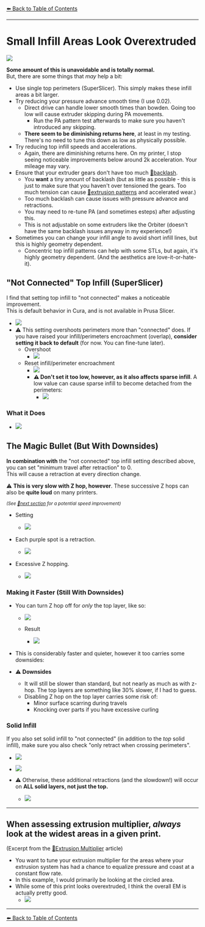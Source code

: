 [:arrow_left: Back to Table of Contents](/README.md)

---
# Small Infill Areas Look Overextruded

![](/images/troubleshooting/small_infill_overextruded/example1.png) 

**Some amount of this is unavoidable and is totally normal.**\
But, there are some things that *may* help a bit:
- Use single top perimeters (SuperSlicer). This simply makes these infill areas a bit larger.
- Try reducing your pressure advance smooth time (I use 0.02).
    - Direct drive can handle lower smooth times than bowden. Going too low will cause extruder skipping during PA movements.
        - Run the PA pattern test afterwards to make sure you haven't introduced any skipping.
    - **There seem to be diminishing returns here**, at least in my testing. There's no need to tune this down as low as physically possible.
- Try reducing top infill speeds and accelerations.
    - Again, there are diminishing returns here. On my printer, I stop seeing noticeable improvements below around 2k acceleration. Your mileage may vary.
- Ensure that your extruder gears don't have too much [:page_facing_up:backlash](https://gfycat.com/mealycautiouscoqui). 
    - You **want** a tiny amount of backlash (but as little as possible - this is just to make sure that you haven't over tensioned the gears. Too much tension can cause [:page_facing_up:extrusion patterns](/articles/troubleshooting/extrusion_patterns.md) and accelerated wear.) 
    - Too much backlash can cause issues with pressure advance and retractions.
    - You may need to re-tune PA (and sometimes esteps) after adjusting this.
    - This is not adjustable on some extruders like the Orbiter (doesn't have the same backlash issues anyway in my experience!)
- Sometimes you can change your infill angle to avoid short infill lines, but this is highly geometry dependent.
    - Concentric top infill patterns can help with some STLs, but again, it's highly geometry dependent. (And the aesthetics are love-it-or-hate-it).

## "Not Connected" Top Infill (SuperSlicer)
I find that setting top infill to "not connected"  makes a noticeable improvement.\
This is default behavior in Cura, and is not available in Prusa Slicer.

- ![](/images/troubleshooting/small_infill_overextruded/not_connected_setting.png)
- :warning: This setting overshoots perimeters more than "connected" does. If you have raised your infill/perimeters encroachment (overlap), **consider setting it back to default** (for now. You can fine-tune later).
    - Overshoot
        - ![](/images/troubleshooting/small_infill_overextruded/overshoot.png)
    - Reset infill/perimeter encroachment
        - ![](/images/troubleshooting/small_infill_overextruded/encroachment_setting.png)
        - **:warning: Don't set it too low, however, as it also affects sparse infill**. A low value can cause sparse infill to become detached from the perimeters:
            - ![](/images/troubleshooting/small_infill_overextruded/infill_disconnect.png)
### What it Does

- ![](/images/troubleshooting/small_infill_overextruded/connected_not_connected_comparison.png)

## The Magic Bullet (But With Downsides)
**In combination with** the "not connected" top infill setting described above, you can set "minimum travel after retraction" to 0.\
This will cause a retraction at every direction change. 

:warning: **This is very slow with Z hop, however**. These successive Z hops can also be **quite loud** on many printers.

<sup>*(See [:pushpin:next section](#making-it-faster-still-with-downsides) for a potential speed improvement)*</sup>
- Setting
    - ![](/images/troubleshooting/small_infill_overextruded/retract_setting.png)

- Each purple spot is a retraction.
    - ![](/images/troubleshooting/small_infill_overextruded/not_connected_retractions.png)

- Excessive Z hopping.
    - ![](/images/troubleshooting/small_infill_overextruded/retract_min_distance_example_hop_on.png)

### Making it Faster (Still With Downsides)
- You can turn Z hop off for *only* the top layer, like so:

    - ![](/images/troubleshooting/small_infill_overextruded/hop_setting.png)

    - Result
        - ![](/images/troubleshooting/small_infill_overextruded/retract_min_distance_example_hop_off.png)

- This is considerably faster and quieter, however it too carries some downsides:
- :warning: **Downsides**
    - It will still be slower than standard, but not nearly as much as with z-hop. The top layers are something like 30% slower, if I had to guess.
    - Disabling Z hop on the top layer carries some risk of:
        - Minor surface scarring during travels
        - Knocking over parts if you have excessive curling

### Solid Infill
If you also set solid infill to "not connected" (in addition to the *top* solid infill), make sure you also check "only retract when crossing perimeters".

- ![](/images/troubleshooting/small_infill_overextruded/not_connected_solid_setting.png)

- ![](/images/troubleshooting/small_infill_overextruded/only_retract_when_crossing_perimeters_setting.png)

- :warning: Otherwise, these additional retractions (and the slowdown!) will occur on **ALL solid layers, not just the top.**

    - ![](/images/troubleshooting/small_infill_overextruded/not_connected_retractions_solid.png)

---
## When assessing extrusion multiplier, *always* look at the widest areas in a given print.
(Excerpt from the [:page_facing_up:Extrusion Multiplier](/articles/extrusion_multiplier.md) article)
- You want to tune your extrusion multiplier for the areas where your extrusion system has had a chance to equalize pressure and coast at a constant flow rate.
- In this example, I would primarily be looking at the circled area. 
- While some of this print looks overextruded, I think the overall EM is actually pretty good.
    - ![](/images/em-wheretolook.png) 

---

[:arrow_left: Back to Table of Contents](/README.md)